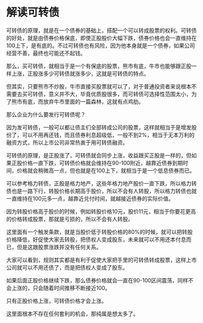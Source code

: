 # 解读可转债
[url]: (https://t.zsxq.com/qR37uNb)

可转债的原理，就是在一个债券的基础上，搭配一个可以转成股票的权利。可转债的好处，就是由债券价格保底，即使正股股价大幅下跌，债券价格也会一直维持在100上下，是有底的。不过可转债也有风险，因为他本身就是一个债券，如果公司经营不善，最终也可能还不起钱。

那么，买可转债，就相当于是一个有保底的股票，熊市有底，牛市也能够跟正股一样上涨，正股涨多少可转债就涨多少，这就是可转债的特点。

但其实，只要熊市不炒股，牛市直接买股票就可以了，对于普通投资者来说根本不需要去买可转债，意义并不大，毕竟优质股很多，而可转债可选择性范围太小，为了熊市有底，而放弃牛市里面的一篇森林，这就有点鸡肋。

那么企业为什么要发行可转债呢？

因为发可转债，一般可以都让债主们全部转成公司的股票，这样就相当于是增发股份了，可以不用再还钱，而且债券利息超级低，一般不到2%，相当于无本万利的融资方式，所以上市公司非常热衷于用可转债融资。

可转债的原理，是正股涨了，可转债就会同步上涨，收益跟买正股是一样的，但如果正股价格一直下跌，可转债价格就会维持在90-100附近，越靠近债券到期时间，价格就会稍微高一点，但也就是在100上下，就相当于是一个低息债券而已。

可以参考格力转债，正股是格力地产，这些年格力地产股价一直下跌，所以格力转债也是一路下行，转股价格长期高于股价，所以不会有人转股，所以格力转债也就一直维持在100元多一点，越靠近兑付时间，就越接近债券的实际价值。

因为转股价格高于股价的时候，例如转股价格10元，股价11元，相当于你要花更高的价格转成股票，那就是亏损的，所以不会有人转股。

这里面有一个触发条款，就是当股价低于转股价格的80%的时候，就可以把转股价格降低，好促使大家去转股，把债权人变成股东，未来就可以不用还本付息而已，但是这跟股票涨跌并没有任何关系。

大家可以看到，规则其实都是有利于促使大家把手里的可转债转成股票，这样上市公司就可以不用还债了，而是把债权人变成了股东。

如果后面正股价格继续下跌，那么债券价格就会一直在90-100区间震荡，同样不会上涨的，只会随着时间推移不断接近100。

只有正股价格上涨，可转债价格才会上涨。

这里面根本不存在任何套利的机会，那纯属是想太多了。